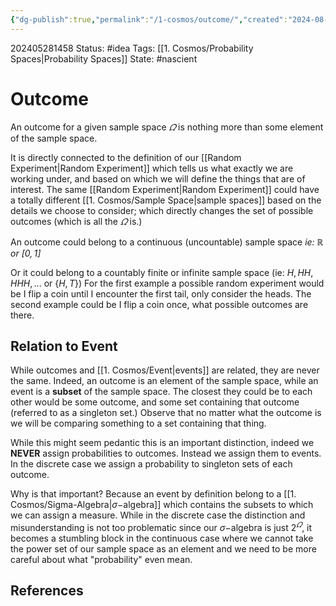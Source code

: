 ```yaml
---
{"dg-publish":true,"permalink":"/1-cosmos/outcome/","created":"2024-08-31T23:47:13.683-04:00","updated":"2024-05-28T15:09:08.543-04:00"}
---
```


202405281458
Status: #idea
Tags: [[1. Cosmos/Probability Spaces\|Probability Spaces]]
State: #nascient
# Outcome
An outcome for a given sample space $\varOmega$ is nothing more than some element of the sample space.

It is directly connected to the definition of our [[Random Experiment\|Random Experiment]] which tells us what exactly we are working under, and based on which we will define the things that are of interest. The same [[Random Experiment\|Random Experiment]] could have a totally different [[1. Cosmos/Sample Space\|sample spaces]] based on the details we choose to consider; which directly changes the set of possible outcomes (which is all the $\varOmega$ is.)

An outcome could belong to a continuous (uncountable) sample space *ie: $\mathbb R$ or $[0,1]$*

Or it could belong to a countably finite or infinite sample space (ie: $H, HH, HHH,...$ or $\{H,T\}$)
For the first example a possible random experiment would be I flip a coin until I encounter the first tail, only consider the heads. The second example could be I flip a coin once, what possible outcomes are there.

## Relation to Event
While outcomes and [[1. Cosmos/Event\|events]] are related, they are never the same. Indeed, an outcome is an element of the sample space, while an event is a **subset** of the sample space. The closest they could be to each other would be some outcome, and some set containing that outcome (referred to as a singleton set.) Observe that no matter what the outcome is we will be comparing something to a set containing that thing.

While this might seem pedantic this is an important distinction, indeed we **NEVER** assign probabilities to outcomes. Instead we assign them to events. In the discrete case we assign a probability to singleton sets of each outcome. 

Why is that important? Because an event by definition belong to a [[1. Cosmos/Sigma-Algebra\|$\sigma-$algebra]] which contains the subsets to which we can assign a measure. While in the discrete case the distinction and misunderstanding is not too problematic since our $\sigma-$algebra is just $2^\varOmega$, it becomes a stumbling block in the continuous case where we cannot take the power set of our sample space as an element and we need to be more careful about what "probability" even mean.
## References
